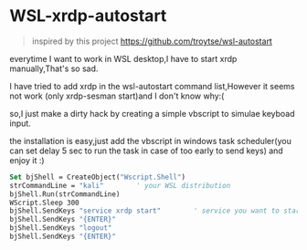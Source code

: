# WSL-xrdp-autostart
>inspired by this project https://github.com/troytse/wsl-autostart

everytime I want to work in WSL desktop,I have to start xrdp manually,That's so sad.

I have tried to add xrdp in the wsl-autostart command list,However it seems not work (only xrdp-sesman start)and I don't know why:(

so,I just make a dirty hack by creating a simple vbscript to simulae keyboad input.

the installation is easy,just add the vbscript in windows task scheduler(you can set delay 5 sec to run the task in case of too early to send keys) and enjoy it :)
 ```vb
 Set bjShell = CreateObject("Wscript.Shell")
strCommandLine = "kali"        ' your WSL distribution
bjShell.Run(strCommandLine)
WScript.Sleep 300   
bjShell.SendKeys "service xrdp start"        ' service you want to start on boot
bjShell.SendKeys "{ENTER}"    
bjShell.SendKeys "logout"     
bjShell.SendKeys "{ENTER}"    
 ```
